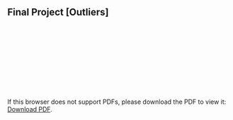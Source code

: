 ## Final Project [Outliers]

<html>
<object data="https://taixil.github.io/STOR-565-Final-Project/Biweekly_Report_Template.pdf" type="application/pdf" width="700px" height="700px">
    <embed src="https://taixil.github.io/STOR-565-Final-Project/Biweekly_Report_Template.pdf">
        <p>If this browser does not support PDFs, please download the PDF to view it: <a href="https://github.com/TaixiL/STOR-565-Final-Project/blob/main/Biweekly_Report_Template.pdf">Download PDF</a>.</p>
    </embed>
</object>
